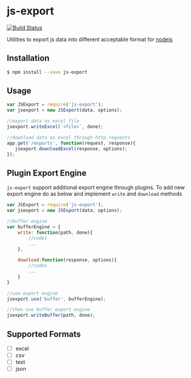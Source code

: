js-export
==========

[![Build Status](https://travis-ci.org/lykmapipo/js-export.svg?branch=master)](https://travis-ci.org/lykmapipo/js-export)

Utilities to export js data into different acceptable format for [nodejs](https://github.com/nodejs)

## Installation
```sh
$ npm install --save js-export
```

## Usage
```js
var JSExport = require('js-export');
var jsexport = new JSExport(data, options);

//export data as excel file
jsexport.writeExcel(`<file>`, done);

//download data as excel through http requests
app.get('/exports', function(request, response){
   jsexport.downloadExcel(response, options); 
});
```

## Plugin Export Engine
`js-export` support additional export engine through plugins. To add new export engine do as below and implement `write` and `download` methods

```js
var JSExport = require('js-export');
var jsexport = new JSExport(data, options);

//buffer engine
var bufferEngine = {
    write: function(path, done){
        //codes
        ...
    },

    download:function(response, options){
        //codes
        ...
    }
}

//use export engine
jsexport.use('buffer', bufferEngine);

//then use buffer export engine
jsexport.writeBuffer(path, done);

```

## Supported Formats
- [ ] excel
- [ ] csv
- [ ] text
- [ ] json